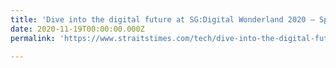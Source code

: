 ```yaml
---
title: 'Dive into the digital future at SG:Digital Wonderland 2020 — Special Edition 2020 with VR Watch Party, Digital Storytelling Contest, e-sports tournament and more'
date: 2020-11-19T00:00:00.000Z
permalink: 'https://www.straitstimes.com/tech/dive-into-the-digital-future-at-sgdigital-wonderland-2020-special-edition-2020-with-vr-watch'

---
```


